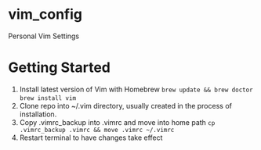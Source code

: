 # vim_config
Personal Vim Settings

# Getting Started
1. Install latest version of Vim with Homebrew
```brew update && brew doctor```
```brew install vim```
2. Clone repo into ~/.vim directory, usually created in the process of installation.
3. Copy .vimrc_backup into .vimrc and move into home path
```cp .vimrc_backup .vimrc && move .vimrc ~/.vimrc```
4. Restart terminal to have changes take effect
